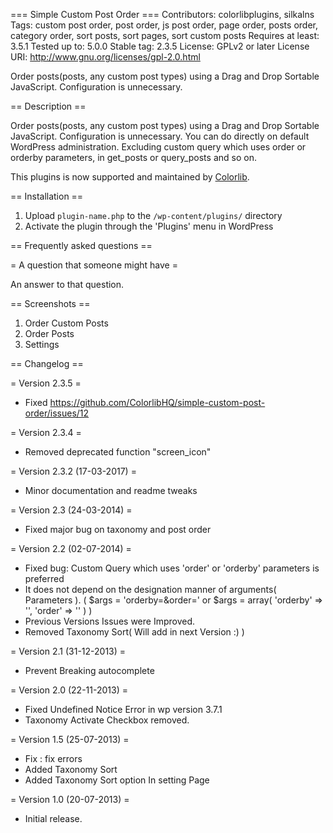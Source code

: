 === Simple Custom Post Order ===
Contributors: colorlibplugins, silkalns
Tags: custom post order, post order, js post order, page order, posts order, category order, sort posts, sort pages, sort custom posts
Requires at least: 3.5.1
Tested up to: 5.0.0
Stable tag: 2.3.5
License: GPLv2 or later
License URI: http://www.gnu.org/licenses/gpl-2.0.html

Order posts(posts, any custom post types) using a Drag and Drop Sortable JavaScript. Configuration is unnecessary.

== Description ==

Order posts(posts, any custom post types) using a Drag and Drop Sortable JavaScript. Configuration is unnecessary. You can do directly on default WordPress administration.
Excluding custom query which uses order or orderby parameters, in get_posts or query_posts and so on.

This plugins is now supported and maintained by <a href="https://colorlib.com/wp/" target="_blank">Colorlib</a>.

== Installation ==

1. Upload `plugin-name.php` to the `/wp-content/plugins/` directory
1. Activate the plugin through the 'Plugins' menu in WordPress

== Frequently asked questions ==

= A question that someone might have =

An answer to that question.

== Screenshots ==

1. Order Custom Posts
2. Order Posts
3. Settings

== Changelog ==

= Version 2.3.5 =
* Fixed https://github.com/ColorlibHQ/simple-custom-post-order/issues/12

= Version 2.3.4 =
* Removed deprecated function "screen_icon"

= Version 2.3.2 (17-03-2017) =
* Minor documentation and readme tweaks

= Version 2.3 (24-03-2014) =
* Fixed major bug on taxonomy and post order

= Version 2.2 (02-07-2014) =
* Fixed bug: Custom Query which uses 'order' or 'orderby' parameters is preferred
* It does not depend on the designation manner of arguments( Parameters ). ( $args = 'orderby=&order=' or $args = array( 'orderby' => '', 'order' => '' ) )
* Previous Versions Issues were Improved.
* Removed Taxonomy Sort( Will add in next Version :) )

= Version 2.1 (31-12-2013) =
* Prevent Breaking autocomplete

= Version 2.0 (22-11-2013) =
* Fixed Undefined Notice Error in wp version 3.7.1
* Taxonomy Activate Checkbox removed.

= Version 1.5 (25-07-2013) =
*  Fix : fix errors
*  Added Taxonomy Sort
*  Added Taxonomy Sort option In setting Page

= Version 1.0 (20-07-2013) =
*  Initial release.
